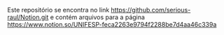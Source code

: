 Este repositório se encontra no link https://github.com/serious-raul/Notion.git e contém arquivos para a página https://www.notion.so/UNIFESP-feca2263e9794f2288be7d4aa46c339a
